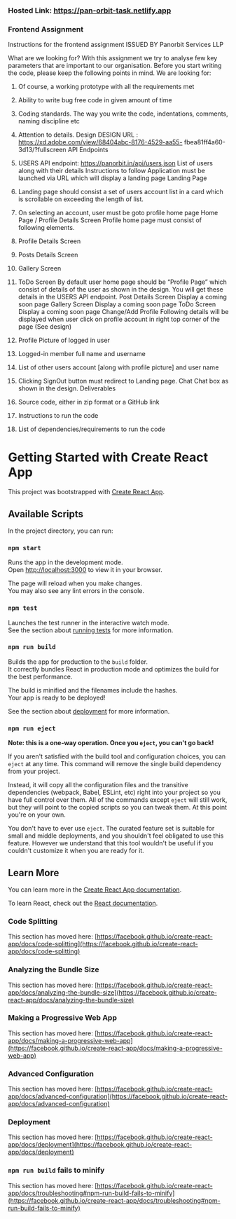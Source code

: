 ### Hosted Link: https://pan-orbit-task.netlify.app

### Frontend Assignment
Instructions for the frontend assignment
ISSUED BY
Panorbit Services LLP

What are we looking for?
With this assignment we try to analyse few key parameters that are important to our
organisation. Before you start writing the code, please keep the following points in mind.
We are looking for:
1. Of course, a working prototype with all the requirements met
2. Ability to write bug free code in given amount of time
3. Coding standards. The way you write the code, indentations, comments, naming
discipline etc
4. Attention to details.
Design
DESIGN URL : https://xd.adobe.com/view/68404abc-8176-4529-aa55-
fbea81ff4a60-3d13/?fullscreen
API Endpoints
1. USERS API endpoint: https://panorbit.in/api/users.json
List of users along with their details
Instructions to follow
Application must be launched via URL which will display a landing page
Landing Page
1. Landing page should consist a set of users account list in a card which is scrollable
on exceeding the length of list.
2. On selecting an account, user must be goto profile home page
Home Page / Profile Details Screen
Profile home page must consist of following elements.
1. Profile Details Screen
2. Posts Details Screen
3. Gallery Screen
4. ToDo Screen
By default user home page should be “Profile Page” which consist of details of the user
as shown in the design. You will get these details in the USERS API endpoint.
Post Details Screen
Display a coming soon page
Gallery Screen
Display a coming soon page
ToDo Screen
Display a coming soon page
Change/Add Profile
Following details will be displayed when user click on profile account in right top corner
of the page (See design)

1. Profile Picture of logged in user
2. Logged-in member full name and username
3. List of other users account [along with profile picture] and user name
4. Clicking SignOut button must redirect to Landing page.
Chat
Chat box as shown in the design.
Deliverables
1. Source code, either in zip format or a GitHub link
2. Instructions to run the code
3. List of dependencies/requirements to run the code


# Getting Started with Create React App

This project was bootstrapped with [Create React App](https://github.com/facebook/create-react-app).

## Available Scripts

In the project directory, you can run:

### `npm start`

Runs the app in the development mode.\
Open [http://localhost:3000](http://localhost:3000) to view it in your browser.

The page will reload when you make changes.\
You may also see any lint errors in the console.

### `npm test`

Launches the test runner in the interactive watch mode.\
See the section about [running tests](https://facebook.github.io/create-react-app/docs/running-tests) for more information.

### `npm run build`

Builds the app for production to the `build` folder.\
It correctly bundles React in production mode and optimizes the build for the best performance.

The build is minified and the filenames include the hashes.\
Your app is ready to be deployed!

See the section about [deployment](https://facebook.github.io/create-react-app/docs/deployment) for more information.

### `npm run eject`

**Note: this is a one-way operation. Once you `eject`, you can't go back!**

If you aren't satisfied with the build tool and configuration choices, you can `eject` at any time. This command will remove the single build dependency from your project.

Instead, it will copy all the configuration files and the transitive dependencies (webpack, Babel, ESLint, etc) right into your project so you have full control over them. All of the commands except `eject` will still work, but they will point to the copied scripts so you can tweak them. At this point you're on your own.

You don't have to ever use `eject`. The curated feature set is suitable for small and middle deployments, and you shouldn't feel obligated to use this feature. However we understand that this tool wouldn't be useful if you couldn't customize it when you are ready for it.

## Learn More

You can learn more in the [Create React App documentation](https://facebook.github.io/create-react-app/docs/getting-started).

To learn React, check out the [React documentation](https://reactjs.org/).

### Code Splitting

This section has moved here: [https://facebook.github.io/create-react-app/docs/code-splitting](https://facebook.github.io/create-react-app/docs/code-splitting)

### Analyzing the Bundle Size

This section has moved here: [https://facebook.github.io/create-react-app/docs/analyzing-the-bundle-size](https://facebook.github.io/create-react-app/docs/analyzing-the-bundle-size)

### Making a Progressive Web App

This section has moved here: [https://facebook.github.io/create-react-app/docs/making-a-progressive-web-app](https://facebook.github.io/create-react-app/docs/making-a-progressive-web-app)

### Advanced Configuration

This section has moved here: [https://facebook.github.io/create-react-app/docs/advanced-configuration](https://facebook.github.io/create-react-app/docs/advanced-configuration)

### Deployment

This section has moved here: [https://facebook.github.io/create-react-app/docs/deployment](https://facebook.github.io/create-react-app/docs/deployment)

### `npm run build` fails to minify

This section has moved here: [https://facebook.github.io/create-react-app/docs/troubleshooting#npm-run-build-fails-to-minify](https://facebook.github.io/create-react-app/docs/troubleshooting#npm-run-build-fails-to-minify)
